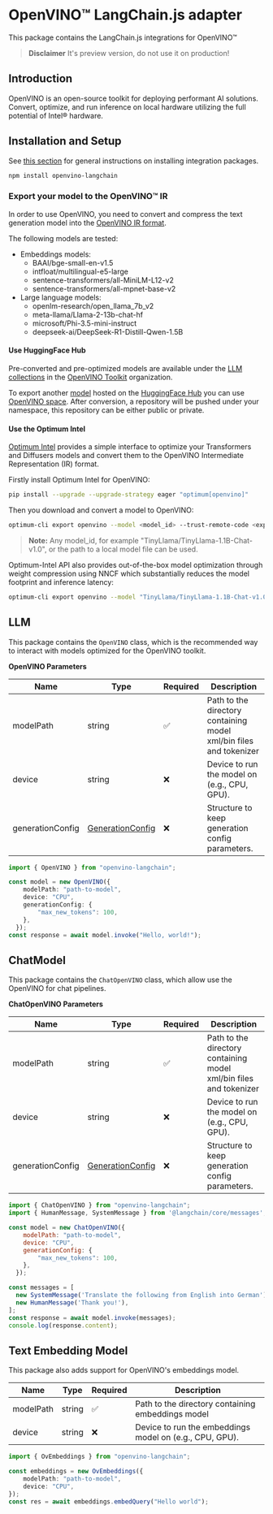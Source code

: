 # OpenVINO™ LangChain.js adapter

This package contains the LangChain.js integrations for OpenVINO™

> **Disclaimer**
> It's preview version, do not use it on production!

## Introduction

OpenVINO is an open-source toolkit for deploying performant AI solutions. Convert, optimize, and run inference on local hardware utilizing the full potential of Intel® hardware.

## Installation and Setup

See [this section](https://js.langchain.com/docs/how_to/installation#installing-integration-packages) for general instructions on installing integration packages.

```bash
npm install openvino-langchain
```

### Export your model to the OpenVINO™ IR

In order to use OpenVINO, you need to convert and compress the text generation model into the [OpenVINO IR format](https://docs.openvino.ai/2025/documentation/openvino-ir-format.html).

The following models are tested:
  * Embeddings models:
    - BAAI/bge-small-en-v1.5
    - intfloat/multilingual-e5-large
    - sentence-transformers/all-MiniLM-L12-v2
    - sentence-transformers/all-mpnet-base-v2
  * Large language models:  
    - openlm-research/open_llama_7b_v2
    - meta-llama/Llama-2-13b-chat-hf
    - microsoft/Phi-3.5-mini-instruct
    - deepseek-ai/DeepSeek-R1-Distill-Qwen-1.5B

#### Use HuggingFace Hub

Pre-converted and pre-optimized models are available under the [LLM collections](https://huggingface.co/collections/OpenVINO/llm-6687aaa2abca3bbcec71a9bd) in the [OpenVINO Toolkit](https://huggingface.co/OpenVINO) organization.

To export another [model](https://huggingface.co/docs/optimum/main/en/intel/openvino/models) hosted on the [HuggingFace Hub](https://huggingface.co/models) you can use [OpenVINO space](https://huggingface.co/spaces/echarlaix/openvino-export). After conversion, a repository will be pushed under your namespace, this repository can be either public or private.

#### Use the Optimum Intel

[Optimum Intel](https://github.com/huggingface/optimum-intel) provides a simple interface to optimize your Transformers and Diffusers models and convert them to the OpenVINO Intermediate Representation (IR) format.

Firstly install Optimum Intel for OpenVINO:

```bash
pip install --upgrade --upgrade-strategy eager "optimum[openvino]"
```

Then you download and convert a model to OpenVINO:

```bash
optimum-cli export openvino --model <model_id> --trust-remote-code <exported_model_name>
```
> **Note:** Any model_id, for example "TinyLlama/TinyLlama-1.1B-Chat-v1.0", or the path to a local model file can be used.

Optimum-Intel API also provides out-of-the-box model optimization through weight compression using NNCF which substantially reduces the model footprint and inference latency:

```bash
optimum-cli export openvino --model "TinyLlama/TinyLlama-1.1B-Chat-v1.0" --weight-format int4 --trust-remote-code "TinyLlama-1.1B-Chat-v1.0"
```

## LLM

This package contains the `OpenVINO` class, which is the recommended way to interact with models optimized for the OpenVINO toolkit.

**OpenVINO Parameters**

| Name  | Type | Required | Description |
| ----- | ---- |--------- | ----------- |
| modelPath | string | ✅ | Path to the directory containing model xml/bin files and tokenizer |
| device | string | ❌ | Device to run the model on (e.g., CPU, GPU). |
| generationConfig | [GenerationConfig](https://github.com/openvinotoolkit/openvino.genai/blob/master/src/js/lib/utils.ts#L107-L110) | ❌ | Structure to keep generation config parameters. |

```typescript
import { OpenVINO } from "openvino-langchain";

const model = new OpenVINO({
    modelPath: "path-to-model",
    device: "CPU",
    generationConfig: {
        "max_new_tokens": 100,
    },
  });
const response = await model.invoke("Hello, world!");
```

## ChatModel

This package contains the `ChatOpenVINO` class, which allow use the OpenVINO for chat pipelines.

**ChatOpenVINO Parameters**

| Name  | Type | Required | Description |
| ----- | ---- |--------- | ----------- |
| modelPath | string | ✅ | Path to the directory containing model xml/bin files and tokenizer |
| device | string | ❌ | Device to run the model on (e.g., CPU, GPU). |
| generationConfig | [GenerationConfig](https://github.com/openvinotoolkit/openvino.genai/blob/master/src/js/lib/utils.ts#L107-L110) | ❌ | Structure to keep generation config parameters. |

```js
import { ChatOpenVINO } from "openvino-langchain";
import { HumanMessage, SystemMessage } from '@langchain/core/messages';

const model = new ChatOpenVINO({
    modelPath: "path-to-model",
    device: "CPU",
    generationConfig: {
        "max_new_tokens": 100,
    },
  });

const messages = [
  new SystemMessage('Translate the following from English into German'),
  new HumanMessage('Thank you!'),
];
const response = await model.invoke(messages);
console.log(response.content);
```

## Text Embedding Model

This package also adds support for OpenVINO's embeddings model.

| Name  | Type | Required | Description |
| ----- | ---- |--------- | ----------- |
| modelPath | string | ✅ | Path to the directory containing embeddings model |
| device | string | ❌ | Device to run the embeddings model on (e.g., CPU, GPU). |

```typescript
import { OvEmbeddings } from "openvino-langchain";

const embeddings = new OvEmbeddings({
    modelPath: "path-to-model",
    device: "CPU",
});
const res = await embeddings.embedQuery("Hello world");
```
